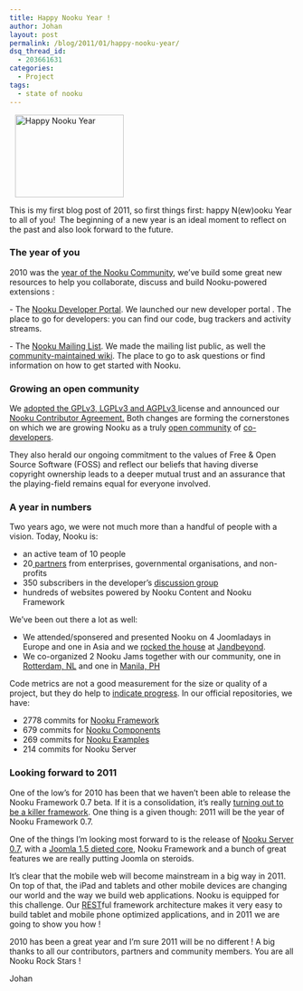 ```yaml
---
title: Happy Nooku Year !
author: Johan
layout: post
permalink: /blog/2011/01/happy-nooku-year/
dsq_thread_id:
  - 203661631
categories:
  - Project
tags:
  - state of nooku
---
```

[<img class="alignright" style="margin-left: 10px; margin-right: 10px;" src="http://farm6.static.flickr.com/5049/5328896856_1d8177a196_m.jpg" alt="Happy Nooku Year" width="192" height="146" />][1]

<div>
  <p>
    This is my first blog post of 2011, so first things first: happy N(ew)ooku Year to all of you!  The beginning of a new year is an ideal moment to reflect on the past and also look forward to the future.
  </p>
  
  <h3>
    The year of you
  </h3>
  
  <p>
    2010 was the <a href="http://blog.nooku.org/2010/04/the-state-of-nooku/">year of the Nooku Community</a>, we’ve build some great new resources to help you collaborate, discuss and build Nooku-powered extensions :
  </p>
  
  <p>
    - The <a href="http://code.nooku.org/">Nooku Developer Portal</a>. We launched our new developer portal . The place to go for developers: you can find our code, bug trackers and activity streams.
  </p>
  
  <p>
    - The <a href="http://lists.nooku.org/">Nooku Mailing List</a>. We made the mailing list public, as well the <a href="http://wiki.nooku.org/">community-maintained wiki</a>. The place to go to ask questions or find information on how to get started with Nooku.
  </p>
  
  <h3>
    Growing an open community
  </h3>
  
  <p>
    We <a href="http://blog.nooku.org/2010/10/nooku-is-going-gplv3/">adopted the GPLv3, LGPLv3 and AGPLv3 </a>license and announced our <a href="http://blog.nooku.org/2010/11/nooku-contributor-agreement/">Nooku Contributor Agreement.</a> Both changes are forming the cornerstones on which we are growing Nooku as a truly <a href="http://jukkaz.wordpress.com/2010/11/08/models-of-corporate-open-source/">open community</a> of <a href="http://blogs.computerworlduk.com/simon-says/2010/09/open-source-community-types/index.htm">co-developers</a>.
  </p>
  
  <p>
    They also herald our ongoing commitment to the values of Free & Open Source Software (FOSS) and reflect our beliefs that having diverse copyright ownership leads to a deeper mutual trust and an assurance that the playing-field remains equal for everyone involved.
  </p>
  
  <p>
    <!--more-->
  </p>
  
  <h3>
    A year in numbers
  </h3>
  
  <p>
    Two years ago, we were not much more than a handful of people with a vision. Today, Nooku is:
  </p>
  
  <ul>
    <li>
      an active team of 10 people
    </li>
    <li>
      20<a href="http://nooku.org/partners.html"> partners</a> from enterprises, governmental organisations, and non-profits
    </li>
    <li>
      350 subscribers in the developer’s <a href="http://lists.nooku.org/">discussion group</a>
    </li>
    <li>
      hundreds of websites powered by Nooku Content and Nooku Framework
    </li>
  </ul>
  
  <p>
    We’ve been out there a lot as well:
  </p>
  
  <ul>
    <li>
      We attended/sponsered and presented Nooku on 4 Joomladays in Europe and one in Asia and we <a href="http://blog.nooku.org/2010/07/nooku-extension-showcase-video/">rocked the house</a> at <a href="http://jandbeyond.org/">Jandbeyond</a>.
    </li>
    <li>
      We co-organized 2 Nooku Jams together with our community, one in <a href="http://blog.nooku.org/2011/01/jamming-in-rotterdam-with-nooku/">Rotterdam, NL</a> and one in <a href="http://blog.nooku.org/2010/10/jamming-in-manila-with-nooku/">Manila, PH</a>
    </li>
  </ul>
  
  <p>
    Code metrics are not a good measurement for the size or quality of a project, but they do help to <a href="http://www.ohloh.net/p/nooku-framework">indicate progress</a>. In our official repositories, we have:
  </p>
  
  <ul>
    <li>
      2778 commits for <a href="https://www.assembla.com/spaces/nooku-framework">Nooku Framework</a>
    </li>
    <li>
      679 commits for <a href="https://www.assembla.com/spaces/nooku-components">Nooku Components</a>
    </li>
    <li>
      269 commits for <a href="https://www.assembla.com/spaces/nooku-examples">Nooku Examples</a>
    </li>
    <li>
      214 commits for Nooku Server
    </li>
  </ul>
  
  <h3>
    Looking forward to 2011
  </h3>
  
  <p>
    One of the low’s for 2010 has been that we haven’t been able to release the Nooku Framework 0.7 beta. If it is a consolidation, it’s really <a href="http://blog.nooku.org/2010/09/nooku-community-rocking-on/">turning out to be a killer framework</a>. One thing is a given though: 2011 will be the year of Nooku Framework 0.7.
  </p>
  
  <p>
    One of the things I’m looking most forward to is the release of <a href="http://blog.nooku.org/2010/12/nooku-server-joomla-on-steroids/">Nooku Server 0.7,</a> with a <a href="http://blog.nooku.org/2010/12/putting-nooku-server-on-a-diet/">Joomla 1.5 dieted core</a>, Nooku Framework and a bunch of great features we are really putting Joomla on steroids.
  </p>
  
  <p>
    It&#8217;s clear that the mobile web will become mainstream in a big way in 2011. On top of that, the iPad and tablets and other mobile devices are changing our world and the way we build web applications. Nooku is equipped for this challenge. Our <a href="http://en.wikipedia.org/wiki/Representational_State_Transfer">REST</a>ful framework architecture makes it very easy to build tablet and mobile phone optimized applications, and in 2011 we are going to show you how !
  </p>
  
  <p>
    2010 has been a great year and I’m sure 2011 will be no different ! A big thanks to all our contributors, partners and community members. You are all Nooku Rock Stars !
  </p>
  
  <p>
    Johan
  </p>
</div>

 [1]: http://www.flickr.com/photos/nooku/5328896856/ "Happy Nooku Year by Nooku, on Flickr"